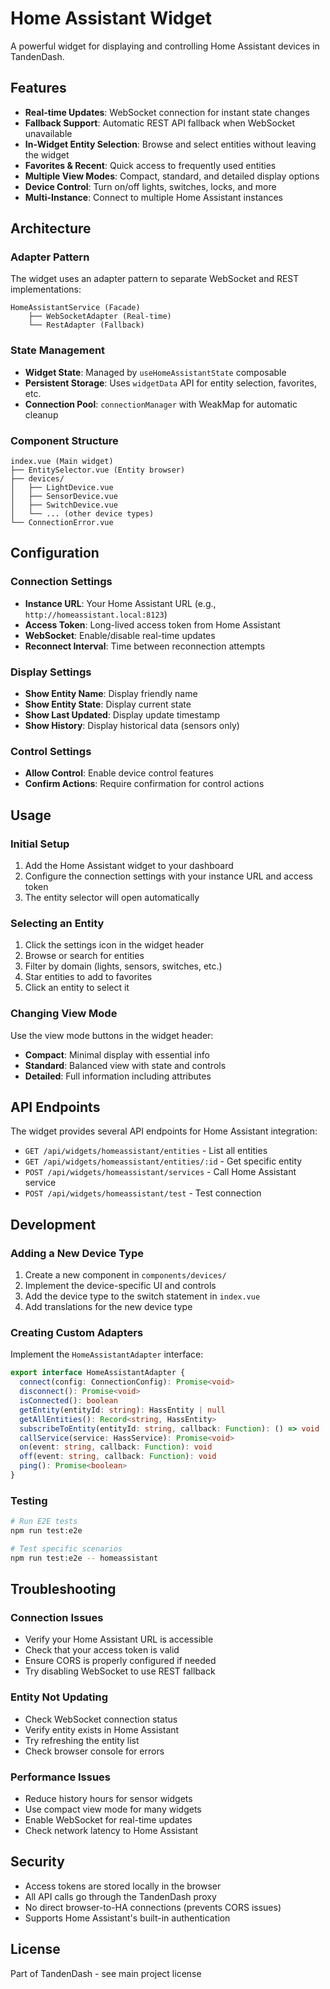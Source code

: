 # Home Assistant Widget

A powerful widget for displaying and controlling Home Assistant devices in TandenDash.

## Features

- **Real-time Updates**: WebSocket connection for instant state changes
- **Fallback Support**: Automatic REST API fallback when WebSocket unavailable
- **In-Widget Entity Selection**: Browse and select entities without leaving the widget
- **Favorites & Recent**: Quick access to frequently used entities
- **Multiple View Modes**: Compact, standard, and detailed display options
- **Device Control**: Turn on/off lights, switches, locks, and more
- **Multi-Instance**: Connect to multiple Home Assistant instances

## Architecture

### Adapter Pattern
The widget uses an adapter pattern to separate WebSocket and REST implementations:

```
HomeAssistantService (Facade)
    ├── WebSocketAdapter (Real-time)
    └── RestAdapter (Fallback)
```

### State Management
- **Widget State**: Managed by `useHomeAssistantState` composable
- **Persistent Storage**: Uses `widgetData` API for entity selection, favorites, etc.
- **Connection Pool**: `connectionManager` with WeakMap for automatic cleanup

### Component Structure
```
index.vue (Main widget)
├── EntitySelector.vue (Entity browser)
├── devices/
│   ├── LightDevice.vue
│   ├── SensorDevice.vue
│   ├── SwitchDevice.vue
│   └── ... (other device types)
└── ConnectionError.vue
```

## Configuration

### Connection Settings
- **Instance URL**: Your Home Assistant URL (e.g., `http://homeassistant.local:8123`)
- **Access Token**: Long-lived access token from Home Assistant
- **WebSocket**: Enable/disable real-time updates
- **Reconnect Interval**: Time between reconnection attempts

### Display Settings
- **Show Entity Name**: Display friendly name
- **Show Entity State**: Display current state
- **Show Last Updated**: Display update timestamp
- **Show History**: Display historical data (sensors only)

### Control Settings
- **Allow Control**: Enable device control features
- **Confirm Actions**: Require confirmation for control actions

## Usage

### Initial Setup
1. Add the Home Assistant widget to your dashboard
2. Configure the connection settings with your instance URL and access token
3. The entity selector will open automatically

### Selecting an Entity
1. Click the settings icon in the widget header
2. Browse or search for entities
3. Filter by domain (lights, sensors, switches, etc.)
4. Star entities to add to favorites
5. Click an entity to select it

### Changing View Mode
Use the view mode buttons in the widget header:
- **Compact**: Minimal display with essential info
- **Standard**: Balanced view with state and controls
- **Detailed**: Full information including attributes

## API Endpoints

The widget provides several API endpoints for Home Assistant integration:

- `GET /api/widgets/homeassistant/entities` - List all entities
- `GET /api/widgets/homeassistant/entities/:id` - Get specific entity
- `POST /api/widgets/homeassistant/services` - Call Home Assistant service
- `POST /api/widgets/homeassistant/test` - Test connection

## Development

### Adding a New Device Type
1. Create a new component in `components/devices/`
2. Implement the device-specific UI and controls
3. Add the device type to the switch statement in `index.vue`
4. Add translations for the new device type

### Creating Custom Adapters
Implement the `HomeAssistantAdapter` interface:
```typescript
export interface HomeAssistantAdapter {
  connect(config: ConnectionConfig): Promise<void>
  disconnect(): Promise<void>
  isConnected(): boolean
  getEntity(entityId: string): HassEntity | null
  getAllEntities(): Record<string, HassEntity>
  subscribeToEntity(entityId: string, callback: Function): () => void
  callService(service: HassService): Promise<void>
  on(event: string, callback: Function): void
  off(event: string, callback: Function): void
  ping(): Promise<boolean>
}
```

### Testing
```bash
# Run E2E tests
npm run test:e2e

# Test specific scenarios
npm run test:e2e -- homeassistant
```

## Troubleshooting

### Connection Issues
- Verify your Home Assistant URL is accessible
- Check that your access token is valid
- Ensure CORS is properly configured if needed
- Try disabling WebSocket to use REST fallback

### Entity Not Updating
- Check WebSocket connection status
- Verify entity exists in Home Assistant
- Try refreshing the entity list
- Check browser console for errors

### Performance Issues
- Reduce history hours for sensor widgets
- Use compact view mode for many widgets
- Enable WebSocket for real-time updates
- Check network latency to Home Assistant

## Security

- Access tokens are stored locally in the browser
- All API calls go through the TandenDash proxy
- No direct browser-to-HA connections (prevents CORS issues)
- Supports Home Assistant's built-in authentication

## License

Part of TandenDash - see main project license
